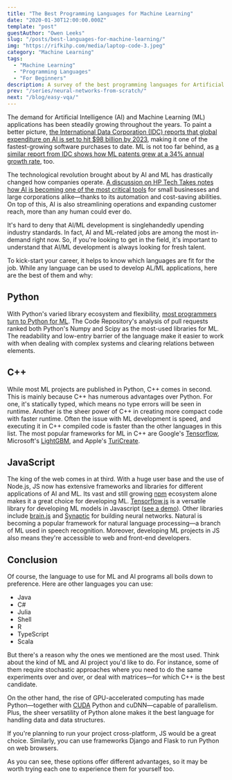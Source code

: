 ```yaml
---
title: "The Best Programming Languages for Machine Learning"
date: "2020-01-30T12:00:00.000Z"
template: "post"
guestAuthor: "Owen Leeks"
slug: "/posts/best-languages-for-machine-learning/"
img: "https://rifkihp.com/media/laptop-code-3.jpeg"
category: "Machine Learning"
tags:
  - "Machine Learning"
  - "Programming Languages"
  - "For Beginners"
description: A survey of the best programming languages for Artificial Intelligence and Machine Learning.
prev: "/series/neural-networks-from-scratch/"
next: "/blog/easy-vqa/"
---
```


The demand for Artificial Intelligence (AI) and Machine Learning (ML) applications has been steadily growing throughout the years. To paint a better picture, [the International Data Corporation (IDC) reports that global expenditure on AI is set to hit $98 billion by 2023](https://adtmag.com/articles/2019/09/04/ai-spending.aspx), making it one of the fastest-growing software purchases to date. ML is not too far behind, as [a similar report from IDC shows how ML patents grew at a 34% annual growth rate](https://www.forbes.com/sites/louiscolumbus/2018/02/18/roundup-of-machine-learning-forecasts-and-market-estimates-2018/#69a9803f2225), too.

The technological revolution brought about by AI and ML has drastically changed how companies operate. [A discussion on HP Tech Takes notes how AI is becoming one of the most critical tools](https://store.hp.com/us/en/tech-takes/putting-artificial-intelligence-to-work) for small businesses and large corporations alike—thanks to its automation and cost-saving abilities. On top of this, AI is also streamlining operations and expanding customer reach, more than any human could ever do.

It's hard to deny that AI/ML development is singlehandedly upending industry standards. In fact, AI and ML-related jobs are among the most in-demand right now. So, if you're looking to get in the field, it's important to understand that AI/ML development is always looking for fresh talent.

To kick-start your career, it helps to know which languages are fit for the job. While any language can be used to develop AL/ML applications, here are the best of them and why:

## Python

With Python's varied library ecosystem and flexibility, [most programmers turn to Python for ML](/blog/intro-to-neural-networks/). The Code Repository's analysis of pull requests ranked both Python's Numpy and Scipy as the most-used libraries for ML. The readability and low-entry barrier of the language make it easier to work with when dealing with complex systems and clearing relations between elements.

## C++

While most ML projects are published in Python, C++ comes in second. This is mainly because C++ has numerous advantages over Python. For one, it's statically typed, which means no type errors will be seen in runtime. Another is the sheer power of C++ in creating more compact code with faster runtime. Often the issue with ML development is speed, and executing it in C++ compiled code is faster than the other languages in this list. The most popular frameworks for ML in C++ are Google's [Tensorflow](https://www.tensorflow.org/api_docs/cc), Microsoft's [LightGBM](https://github.com/microsoft/LightGBM), and Apple's [TuriCreate](https://github.com/apple/turicreate).

## JavaScript

The king of the web comes in at third. With a huge user base and the use of Node.js, JS now has extensive frameworks and libraries for different applications of AI and ML. Its vast and still growing [npm](https://www.npmjs.com/) ecosystem alone makes it a great choice for developing ML. [Tensorflow.js](https://www.tensorflow.org/js) is a versatile library for developing ML models in Javascript ([see a demo](https://easy-vqa-demo.rifkihp.com/)). Other libraries include [brain.js](https://brain.js.org/#/) and [Synaptic](https://caza.la/synaptic/#/) for building neural networks. Natural is becoming a popular framework for natural language processing—a branch of ML used in speech recognition. Moreover, developing ML projects in JS also means they're accessible to web and front-end developers.

## Conclusion

Of course, the language to use for ML and AI programs all boils down to preference. Here are other languages you can use:

- Java
- C#
- Julia
- Shell
- R
- TypeScript
- Scala

But there's a reason why the ones we mentioned are the most used. Think about the kind of ML and AI project you'd like to do. For instance, some of them require stochastic approaches where you need to do the same experiments over and over, or deal with matrices—for which C++ is the best candidate.

On the other hand, the rise of GPU-accelerated computing has made Python—together with [CUDA](https://developer.nvidia.com/cuda-zone) Python and cuDNN—capable of parallelism. Plus, the sheer versatility of Python alone makes it the best language for handling data and data structures.

If you're planning to run your project cross-platform, JS would be a great choice. Similarly, you can use frameworks Django and Flask to run Python on web browsers.

As you can see, these options offer different advantages, so it may be worth trying each one to experience them for yourself too.
